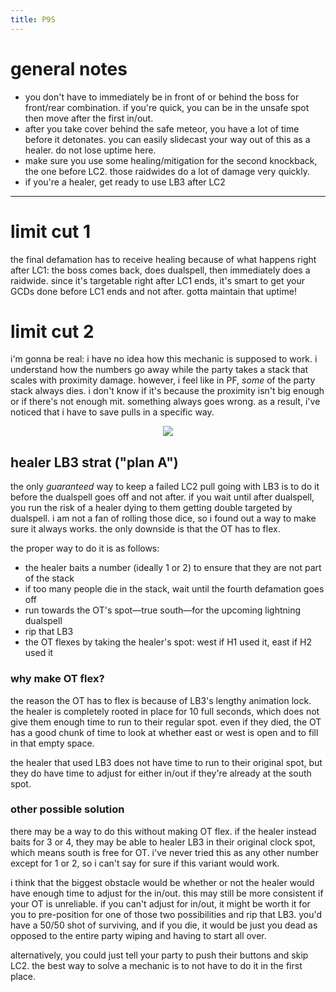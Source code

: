```yaml
---
title: P9S
---
```


# general notes
- you don't have to immediately be in front of or behind the boss for front/rear combination. if you're quick, you can be in the unsafe spot then move after the first in/out.
- after you take cover behind the safe meteor, you have a lot of time before it detonates. you can easily slidecast your way out of this as a healer. do not lose uptime here.
- make sure you use some healing/mitigation for the second knockback, the one before LC2. those raidwides do a lot of damage very quickly.
- if you're a healer, get ready to use LB3 after LC2
---

# limit cut 1
the final defamation has to receive healing because of what happens right after LC1: the boss comes back, does dualspell, then immediately does a raidwide. since it's targetable right after LC1 ends, it's smart to get your GCDs done before LC1 ends and not after. gotta maintain that uptime!

# limit cut 2
i'm gonna be real: i have no idea how this mechanic is supposed to work. i understand how the numbers go away while the party takes a stack that scales with proximity damage. however, i feel like in PF, *some* of the party stack always dies. i don't know if it's because the proximity isn't big enough or if there's not enough mit. something always goes wrong. as a result, i've noticed that i have to save pulls in a specific way.

<p align="center">
  <img src="https://sillymillie.com/images/LC2-meme.png" /> 
</p>

## healer LB3 strat ("plan A")
the only *guaranteed* way to keep a failed LC2 pull going with LB3 is to do it before the dualspell goes off and not after. if you wait until after dualspell, you run the risk of a healer dying to them getting double targeted by dualspell. i am not a fan of rolling those dice, so i found out a way to make sure it always works. the only downside is that the OT has to flex.

the proper way to do it is as follows:
- the healer baits a number (ideally 1 or 2) to ensure that they are not part of the stack
- if too many people die in the stack, wait until the fourth defamation goes off
- run towards the OT's spot—true south—for the upcoming lightning dualspell
- rip that LB3
- the OT flexes by taking the healer's spot: west if H1 used it, east if H2 used it

### why make OT flex?
the reason the OT has to flex is because of LB3's lengthy animation lock. the healer is completely rooted in place for 10 full seconds, which does not give them enough time to run to their regular spot. even if they died, the OT has a good chunk of time to look at whether east or west is open and to fill in that empty space.

the healer that used LB3 does not have time to run to their original spot, but they do have time to adjust for either in/out if they're already at the south spot.

### other possible solution
there may be a way to do this without making OT flex. if the healer instead baits for 3 or 4, they may be able to healer LB3 in their original clock spot, which means south is free for OT. i've never tried this as any other number except for 1 or 2, so i can't say for sure if this variant would work.

i think that the biggest obstacle would be whether or not the healer would have enough time to adjust for the in/out. this may still be more consistent if your OT is unreliable. if you can't adjust for in/out, it might be worth it for you to pre-position for one of those two possibilities and rip that LB3. you'd have a 50/50 shot of surviving, and if you die, it would be just you dead as opposed to the entire party wiping and having to start all over.

alternatively, you could just tell your party to push their buttons and skip LC2. the best way to solve a mechanic is to not have to do it in the first place.